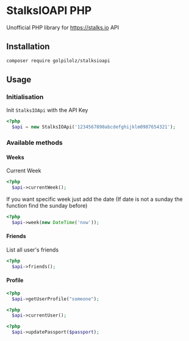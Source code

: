 # StalksIOAPI PHP
Unofficial PHP library for https://stalks.io API

## Installation

````bash
composer require golpilolz/stalksioapi
````

## Usage
### Initialisation
Init `StalksIOApi` with the API Key

````php
<?php
  $api = new StalksIOApi('1234567890abcdefghijklm0987654321');
````

### Available methods

#### Weeks

Current Week

````php
<?php
  $api->currentWeek();
````

If you want specific week just add the date (If date is not a sunday the function find the sunday before)

````php
<?php
  $api->week(new DateTime('now'));
````

#### Friends

List all user's friends

````php
<?php
  $api->friends();
````

#### Profile

````php
<?php
  $api->getUserProfile("someone");
````

````php
<?php
  $api->currentUser();
````

````php
<?php
  $api->updatePassport($passport);
````
